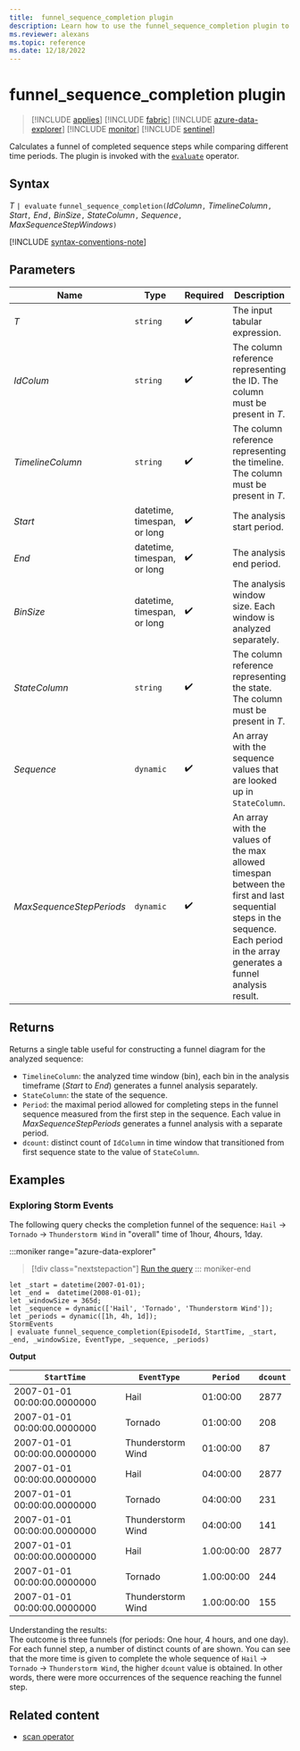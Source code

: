 ```yaml
---
title:  funnel_sequence_completion plugin
description: Learn how to use the funnel_sequence_completion plugin to calculate a funnel of completed sequence steps while comparing different time periods.
ms.reviewer: alexans
ms.topic: reference
ms.date: 12/18/2022
---
```

# funnel_sequence_completion plugin

> [!INCLUDE [applies](../includes/applies-to-version/applies.md)] [!INCLUDE [fabric](../includes/applies-to-version/fabric.md)] [!INCLUDE [azure-data-explorer](../includes/applies-to-version/azure-data-explorer.md)] [!INCLUDE [monitor](../includes/applies-to-version/monitor.md)] [!INCLUDE [sentinel](../includes/applies-to-version/sentinel.md)]

Calculates a funnel of completed sequence steps while comparing different time periods. The plugin is invoked with the [`evaluate`](evaluate-operator.md) operator.

## Syntax

*T* `| evaluate` `funnel_sequence_completion(`*IdColumn*`,` *TimelineColumn*`,` *Start*`,` *End*`,` *BinSize*`,` *StateColumn*`,` *Sequence*`,` *MaxSequenceStepWindows*`)`

[!INCLUDE [syntax-conventions-note](../includes/syntax-conventions-note.md)]

## Parameters

| Name | Type | Required | Description |
|--|--|--|--|
| *T* | `string` |  :heavy_check_mark: | The input tabular expression. |
| *IdColum* | `string` |  :heavy_check_mark: | The column reference representing the ID. The column must be present in *T*.|
| *TimelineColumn* | `string` |  :heavy_check_mark: | The column reference representing the timeline. The column must be present in *T*.|
| *Start* | datetime, timespan, or long |  :heavy_check_mark: | The analysis start period.|
| *End* | datetime, timespan, or long |  :heavy_check_mark: | The analysis end period.|
| *BinSize* | datetime, timespan, or long |  :heavy_check_mark: | The analysis window size. Each window is analyzed separately.|
| *StateColumn* | `string` |  :heavy_check_mark: | The column reference representing the state. The column must be present in *T*.|
| *Sequence* | `dynamic` |  :heavy_check_mark: | An array with the sequence values that are looked up in `StateColumn`.|
| *MaxSequenceStepPeriods* | `dynamic` |  :heavy_check_mark: | An array with the values of the max allowed timespan between the first and last sequential steps in the sequence. Each period in the array generates a funnel analysis result.|

## Returns

Returns a single table useful for constructing a funnel diagram for the analyzed sequence:

* `TimelineColumn`: the analyzed time window (bin), each bin in the analysis timeframe (*Start* to *End*) generates a funnel analysis separately.
* `StateColumn`: the state of the sequence.
* `Period`: the maximal period allowed for completing steps in the funnel sequence measured from the first step in the sequence. Each value in *MaxSequenceStepPeriods* generates a funnel analysis with a separate period.
* `dcount`: distinct count of `IdColumn` in time window that transitioned from first sequence state to the value of `StateColumn`.

## Examples

### Exploring Storm Events

The following query checks the completion funnel of the sequence: `Hail` -> `Tornado` -> `Thunderstorm Wind`
in "overall" time of 1hour, 4hours, 1day.

:::moniker range="azure-data-explorer"
> [!div class="nextstepaction"]
> <a href="https://dataexplorer.azure.com/clusters/help/databases/Samples?query=H4sIAAAAAAAAA1WQywrCMBBF937F7FohQusbxKWg6xZciEjojBhIJzVJFcWPNylVFBIIw8nh3tHk4eS8tB7WgNKTVzWl4yxbjLI8nOFqoCNCjAH4I5b/xF0xmnuhnhTAyXyG/dzRtSWu4hQfLGtVpYdkK5VOBCSlsSzRdM9Ly0jWeWNr2AdZcvyoG7LKoPs15BcB03BzjFQRP21uxN4NXkA3qdsQFM4tM+lvglNl6iYIleF00yhnkHYooIjty1BK9JsQXV3xW0lAZy8fTUf1QvGNNnwDOQRUXkgBAAA=" target="_blank">Run the query</a>
::: moniker-end

```kusto
let _start = datetime(2007-01-01);
let _end =  datetime(2008-01-01);
let _windowSize = 365d;
let _sequence = dynamic(['Hail', 'Tornado', 'Thunderstorm Wind']);
let _periods = dynamic([1h, 4h, 1d]);
StormEvents
| evaluate funnel_sequence_completion(EpisodeId, StartTime, _start, _end, _windowSize, EventType, _sequence, _periods) 
```

**Output**

|`StartTime`|`EventType`|`Period`|`dcount`|
|---|---|---|---|
|2007-01-01 00:00:00.0000000|Hail|01:00:00|2877|
|2007-01-01 00:00:00.0000000|Tornado|01:00:00|208|
|2007-01-01 00:00:00.0000000|Thunderstorm Wind|01:00:00|87|
|2007-01-01 00:00:00.0000000|Hail|04:00:00|2877|
|2007-01-01 00:00:00.0000000|Tornado|04:00:00|231|
|2007-01-01 00:00:00.0000000|Thunderstorm Wind|04:00:00|141|
|2007-01-01 00:00:00.0000000|Hail|1.00:00:00|2877|
|2007-01-01 00:00:00.0000000|Tornado|1.00:00:00|244|
|2007-01-01 00:00:00.0000000|Thunderstorm Wind|1.00:00:00|155|

Understanding the results:  
The outcome is three funnels (for periods: One hour, 4 hours, and one day). For each funnel step, a number of distinct counts of  are shown. You can see that the more time is given to complete the whole sequence of `Hail` -> `Tornado` -> `Thunderstorm Wind`, the higher `dcount` value is obtained. In other words, there were more occurrences of the sequence reaching the funnel step.

## Related content

* [scan operator](scan-operator.md)
